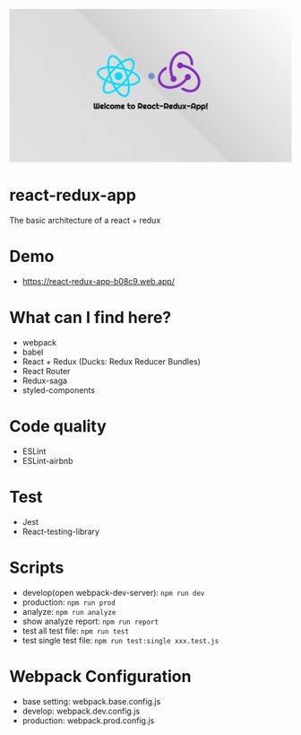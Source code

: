 ![image](https://github.com/jh6120v/react-redux-app/blob/master/cover.png)

# react-redux-app
The basic architecture of a react + redux

# Demo
 - https://react-redux-app-b08c9.web.app/

# What can I find here?

- webpack
- babel
- React + Redux (Ducks: Redux Reducer Bundles)
- React Router
- Redux-saga
- styled-components

# Code quality
- ESLint
- ESLint-airbnb

# Test

- Jest
- React-testing-library

# Scripts

- develop(open webpack-dev-server): ```npm run dev```
- production: ```npm run prod```
- analyze: ```npm run analyze```
- show analyze report: ```npm run report```
- test all test file: ```npm run test```
- test single test file: ```npm run test:single xxx.test.js```

# Webpack Configuration

- base setting: webpack.base.config.js
- develop: webpack.dev.config.js
- production: webpack.prod.config.js
